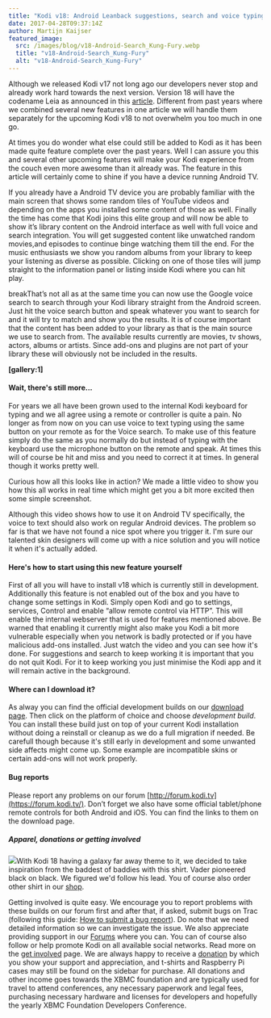 ```yaml
---
title: "Kodi v18: Android Leanback suggestions, search and voice typing"
date: 2017-04-28T09:37:14Z
author: Martijn Kaijser
featured_image:
  src: /images/blog/v18-Android-Search_Kung-Fury.webp
  title: "v18-Android-Search_Kung-Fury"
  alt: "v18-Android-Search_Kung-Fury"
---
```


Although we released Kodi v17 not long ago our developers never stop and already work hard towards the next version. Version 18 will have the codename Leia as announced in this [article](/article/kodi-v18-leia). Different from past years where we combined several new features in one article we will handle them separately for the upcoming Kodi v18 to not overwhelm you too much in one go.

At times you do wonder what else could still be added to Kodi as it has been made quite feature complete over the past years. Well I can assure you this and several other upcoming features will make your Kodi experience from the couch even more awesome than it already was. The feature in this article will certainly come to shine if you have a device running Android TV.

If you already have a Android TV device you are probably familiar with the main screen that shows some random tiles of YouTube videos and depending on the apps you installed some content of those as well. Finally the time has come that Kodi joins this elite group and will now be able to show it’s library content on the Android interface as well with full voice and search integration. You will get suggested content like unwatched random movies,and episodes to continue binge watching them till the end. For the music enthusiasts we show you random albums from your library to keep your listening as diverse as possible. Clicking on one of those tiles will jump straight to the information panel or listing inside Kodi where you can hit play.

breakThat’s not all as at the same time you can now use the Google voice search to search through your Kodi library straight from the Android screen. Just hit the voice search button and speak whatever you want to search for and it will try to match and show you the results. It is of course important that the content has been added to your library as that is the main source we use to search from. The available results currently are movies, tv shows, actors, albums or artists. Since add-ons and plugins are not part of your library these will obviously not be included in the results.

**[gallery:1]**

#### Wait, there's still more...

For years we all have been grown used to the internal Kodi keyboard for typing and we all agree using a remote or controller is quite a pain. No longer as from now on you can use voice to text typing using the same button on your remote as for the Voice search. To make use of this feature simply do the same as you normally do but instead of typing with the keyboard use the microphone button on the remote and speak. At times this will of course be hit and miss and you need to correct it at times. In general though it works pretty well.

Curious how all this looks like in action? We made a little video to show you how this all works in real time which might get you a bit more excited then some simple screenshot.

Although this video shows how to use it on Android TV specifically, the voice to text should also work on regular Android devices. The problem so far is that we have not found a nice spot where you trigger it. I'm sure our talented skin designers will come up with a nice solution and you will notice it when it's actually added.

#### Here's how to start using this new feature yourself

First of all you will have to install v18 which is currently still in development. Additionally this feature is not enabled out of the box and you have to change some settings in Kodi. Simply open Kodi and go to settings, services, Control and enable “allow remote control via HTTP”. This will enable the internal webserver that is used for features mentioned above. Be warned that enabling it currently might also make you Kodi a bit more vulnerable especially when you network is badly protected or if you have malicious add-ons installed. Just watch the video and you can see how it's done. For suggestions and search to keep working it is important that you do not quit Kodi. For it to keep working you just minimise the Kodi app and it will remain active in the background.

#### Where can I download it?

As alway you can find the official development builds on our [download page](https://kodi.tv/download). Then click on the platform of choice and choose _development build_. You can install these build just on top of your current Kodi installation without doing a reinstall or cleanup as we do a full migration if needed. Be carefull though because it's still early in development and some unwanted side affects might come up. Some example are incompatible skins or certain add-ons will not work properly.

#### Bug reports

Please report any problems on our forum [http://forum.kodi.tv](https://forum.kodi.tv/). Don’t forget we also have some official tablet/phone remote controls for both Android and iOS. You can find the links to them on the download page.

##### Apparel, donations or getting involved

[![](https://kodi.tv/sites/default/files/wysiwyg/uploads/kodi-black-on-black.webp)](https://kodi.tv/product/kodi-apparel)With Kodi 18 having a galaxy far away theme to it, we decided to take inspiration from the baddest of baddies with this shirt. Vader pioneered black on black. We figured we'd follow his lead. You of course also order other shirt in our [shop](https://kodi.tv/store).

Getting involved is quite easy. We encourage you to report problems with these builds on our forum first and after that, if asked, submit bugs on Trac (following this guide: [How to submit a bug report](https://kodi.wiki/view/HOW-TO:Submit_a_bug_report)). Do note that we need detailed information so we can investigate the issue. We also appreciate providing support in our [Forums](https://forum.kodi.tv/ "Kodi Forums") where you can. You can of course also follow or help promote Kodi on all available social networks. Read more on the [get involved](https://kodi.tv/get-involved) page. We are always happy to receive a [donation](https://kodi.tv/contribute/donate "Donate") by which you show your support and appreciation, and t-shirts and Raspberry Pi cases may still be found on the sidebar for purchase. All donations and other income goes towards the XBMC foundation and are typically used for travel to attend conferences, any necessary paperwork and legal fees, purchasing necessary hardware and licenses for developers and hopefully the yearly XBMC Foundation Developers Conference.
